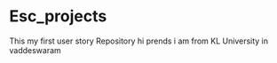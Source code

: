 # Esc_projects
This my first user story Repository 
hi prends
i am from KL University in vaddeswaram
